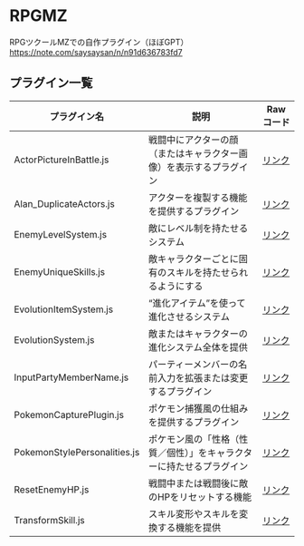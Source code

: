 # RPGMZ
RPGツクールMZでの自作プラグイン（ほぼGPT）
https://note.com/saysaysan/n/n91d636783fd7

## プラグイン一覧

| プラグイン名 | 説明 | Raw コード |
|---|---|---|
| ActorPictureInBattle.js | 戦闘中にアクターの顔（またはキャラクター画像）を表示するプラグイン | [リンク](https://raw.githubusercontent.com/saysaysan/RPGMZ/main/ActorPictureInBattle.js) |
| Alan_DuplicateActors.js | アクターを複製する機能を提供するプラグイン | [リンク](https://raw.githubusercontent.com/saysaysan/RPGMZ/main/Alan_DuplicateActors.js) |
| EnemyLevelSystem.js | 敵にレベル制を持たせるシステム | [リンク](https://raw.githubusercontent.com/saysaysan/RPGMZ/main/EnemyLevelSystem.js) |
| EnemyUniqueSkills.js | 敵キャラクターごとに固有のスキルを持たせられるようにする | [リンク](https://raw.githubusercontent.com/saysaysan/RPGMZ/main/EnemyUniqueSkills.js) |
| EvolutionItemSystem.js | “進化アイテム”を使って進化させるシステム | [リンク](https://raw.githubusercontent.com/saysaysan/RPGMZ/main/EvolutionItemSystem.js) |
| EvolutionSystem.js | 敵またはキャラクターの進化システム全体を提供 | [リンク](https://raw.githubusercontent.com/saysaysan/RPGMZ/main/EvolutionSystem.js) |
| InputPartyMemberName.js | パーティーメンバーの名前入力を拡張または変更するプラグイン | [リンク](https://raw.githubusercontent.com/saysaysan/RPGMZ/main/InputPartyMemberName.js) |
| PokemonCapturePlugin.js | ポケモン捕獲風の仕組みを提供するプラグイン | [リンク](https://raw.githubusercontent.com/saysaysan/RPGMZ/main/PokemonCapturePlugin.js) |
| PokemonStylePersonalities.js | ポケモン風の「性格（性質／個性）」をキャラクターに持たせるプラグイン | [リンク](https://raw.githubusercontent.com/saysaysan/RPGMZ/main/PokemonStylePersonalities.js) |
| ResetEnemyHP.js | 戦闘中または戦闘後に敵のHPをリセットする機能 | [リンク](https://raw.githubusercontent.com/saysaysan/RPGMZ/main/ResetEnemyHP.js) |
| TransformSkill.js | スキル変形やスキルを変換する機能を提供 | [リンク](https://raw.githubusercontent.com/saysaysan/RPGMZ/main/TransformSkill.js) |
